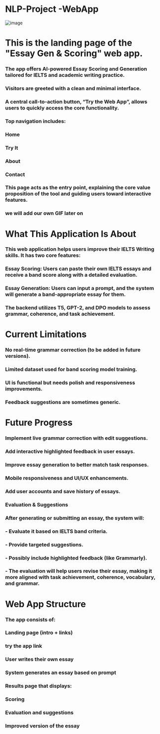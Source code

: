 # NLP-Project -WebApp

![image](https://github.com/user-attachments/assets/372d9924-35c3-40e4-91e7-65a4b2b24820)

# This is the landing page of the "Essay Gen & Scoring" web app.

### The app offers AI-powered Essay Scoring and Generation tailored for IELTS and academic writing practice.

### Visitors are greeted with a clean and minimal interface.

### A central call-to-action button, “Try the Web App”, allows users to quickly access the core functionality.

### Top navigation includes:

### Home

### Try It

### About

### Contact

### This page acts as the entry point, explaining the core value proposition of the tool and guiding users toward interactive features.

### we will add our own GIF later on

# What This Application Is About
### This web application helps users improve their IELTS Writing skills. It has two core features:

### Essay Scoring: Users can paste their own IELTS essays and receive a band score along with a detailed evaluation.

### Essay Generation: Users can input a prompt, and the system will generate a band-appropriate essay for them.

### The backend utilizes T5, GPT-2, and DPO models to assess grammar, coherence, and task achievement.

# Current Limitations
### No real-time grammar correction (to be added in future versions).

### Limited dataset used for band scoring model training.

### UI is functional but needs polish and responsiveness improvements.

### Feedback suggestions are sometimes generic.

# Future Progress
### Implement live grammar correction with edit suggestions.

### Add interactive highlighted feedback in user essays.

### Improve essay generation to better match task responses.

### Mobile responsiveness and UI/UX enhancements.

### Add user accounts and save history of essays.
### Evaluation & Suggestions
### After generating or submitting an essay, the system will:

### - Evaluate it based on IELTS band criteria.

### - Provide targeted suggestions.

### - Possibly include highlighted feedback (like Grammarly).

### - The evaluation will help users revise their essay, making it more aligned with task achievement, coherence, vocabulary, and grammar.

# Web App Structure
### The app consists of:

### Landing page (intro + links)

### try the app link

### User writes their own essay

### System generates an essay based on prompt

### Results page that displays:

### Scoring

### Evaluation and suggestions

### Improved version of the essay


